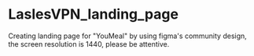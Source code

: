# LaslesVPN_landing_page
Creating landing page for "YouMeal" by using figma's community design, the screen resolution is 1440, please be attentive.
